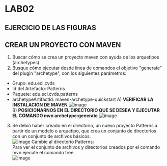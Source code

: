 # LAB02 
## EJERCICIO DE LAS FIGURAS 
## CREAR UN PROYECTO CON MAVEN 
1) Buscar cómo se crea un proyecto maven con ayuda de los arquetipos (archetypes). <br>
2) Busque cómo ejecutar desde línea de comandos el objetivo "generate" del plugin "archetype", con los siguientes parámetros:
* Grupo: edu.eci.cvds
* Id del Artefacto: Patterns
* Paquete: edu.eci.cvds.patterns
* archetypeArtifactId: maven-archetype-quickstart
A) **VERIFICAR LA INSTALACIÓN DE MAVEN**
![image](https://user-images.githubusercontent.com/54339107/130557623-07672f39-abbc-4a07-9f95-65f071935b86.png) <br>
B) **POSICIONARNOS EN EL DIRECTORIO QUE SE DESEA Y EJECUTAR EL COMANDO mvn archetype:generate**
![image](https://user-images.githubusercontent.com/54339107/130559364-70d254d6-d527-4436-9264-f097eead523c.png)
3) Se debió haber creado en el directorio, un nuevo proyecto Patterns a partir de un modelo o arquetipo, que crea un conjunto de directorios con un conjunto de archivos básicos. <br>
![image](https://user-images.githubusercontent.com/54339107/130559507-ce4a89af-cb5a-42a6-9a79-06403eba1151.png)
Cambie al directorio Patterns:<br>
Para ver el conjunto de archivos y directorios creados por el comando mvn ejecute el comando tree.<br>
![image](https://user-images.githubusercontent.com/54339107/130559680-505533a2-2cc4-4acd-8efa-de80823e8083.png)

